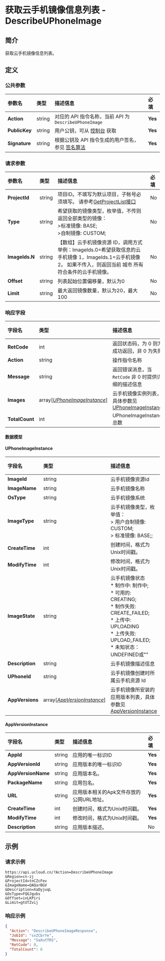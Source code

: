 # 获取云手机镜像信息列表 - DescribeUPhoneImage

## 简介

获取云手机镜像信息列表。  









## 定义

### 公共参数

| 参数名 | 类型 | 描述信息 | 必填 |
|:---|:---|:---|:---|
| **Action**     | string  | 对应的 API 指令名称，当前 API 为 `DescribeUPhoneImage`                        | **Yes** |
| **PublicKey**  | string  | 用户公钥，可从 [控制台](https://console.ucloud.cn/uapi/apikey) 获取                                             | **Yes** |
| **Signature**  | string  | 根据公钥及 API 指令生成的用户签名，参见 [签名算法](api/summary/signature.md)  | **Yes** |

### 请求参数

| 参数名 | 类型 | 描述信息 | 必填 |
|:---|:---|:---|:---|
| **ProjectId** | string | 项目ID。不填写为默认项目，子帐号必须填写。 请参考[GetProjectList接口](https://docs.ucloud.cn/api/summary/get_project_list) |No|
| **Type** | string | 希望获取的镜像类型，枚举值，不传则返回全部类型的镜像： <br /> >标准镜像: BASE; <br />>自制镜像: CUSTOM;  <br /> |No|
| **ImageIds.N** | string | 【数组】云手机镜像资源 ID，调用方式举例：ImageIds.0=希望获取信息的云手机镜像 1，ImageIds.1=云手机镜像 2。 如果不传入，则返回当前 城市 所有符合条件的云手机镜像。 |No|
| **Offset** | string | 列表起始位置偏移量，默认为0 |No|
| **Limit** | string | 最大返回镜像数量，默认为20，最大100 |No|

### 响应字段

| 字段名 | 类型 | 描述信息 | 必填 |
|:---|:---|:---|:---|
| **RetCode** | int | 返回状态码，为 0 则为成功返回，非 0 为失败 |**Yes**|
| **Action** | string | 操作指令名称 |**Yes**|
| **Message** | string | 返回错误消息，当 `RetCode` 非 0 时提供详细的描述信息 |No|
| **Images** | array[[*UPhoneImageInstance*](#UPhoneImageInstance)] | 云手机镜像实例列表，具体参数见 [UPhoneImageInstance](#uphoneimageinstance) |**Yes**|
| **TotalCount** | int | UPhoneImageInstance总数 |No|

#### 数据模型


#### UPhoneImageInstance

| 字段名 | 类型 | 描述信息 | 必填 |
|:---|:---|:---|:---|
| **ImageId** | string | 云手机镜像资源Id |**Yes**|
| **ImageName** | string | 云手机镜像名称 |**Yes**|
| **OsType** | string | 云手机镜像系统 |**Yes**|
| **ImageType** | string | 云手机镜像类型，枚举值：<br />> 用户自制镜像: CUSTOM;  <br />> 标准镜像: BASE;;   |**Yes**|
| **CreateTime** | int | 创建时间，格式为Unix时间戳。 |**Yes**|
| **ModifyTime** | int | 修改时间，格式为Unix时间戳。 |**Yes**|
| **ImageState** | string | 云手机镜像状态<br />* 制作中: 制作中; <br />* 可用的: CREATING; <br />* 制作失败: CREATE_FAILED; <br />* 上传中: UPLOADING <br />* 上传失败: UPLOAD_FAILED; <br />* 未知状态：UNDEFINED或"" |**Yes**|
| **Description** | string | 云手机镜像描述信息 |No|
| **UPhoneId** | string | 云手机镜像创建时所属云手机资源 Id |No|
| **AppVersions** | array[[*AppVersionInstance*](#AppVersionInstance)] | 云手机镜像所安装的应用版本列表，具体参数见 [AppVersionInstance](#appversioninstance) |No|

#### AppVersionInstance

| 字段名 | 类型 | 描述信息 | 必填 |
|:---|:---|:---|:---|
| **AppId** | string | 应用的唯一标识ID |**Yes**|
| **AppVersionId** | string | 应用版本的唯一标识ID |**Yes**|
| **AppVersionName** | string | 应用版本名。 |**Yes**|
| **PackageName** | string | 应用包名。 |**Yes**|
| **URL** | string | 应用版本相关的Apk文件存放的公网URL地址。<br /> |**Yes**|
| **CreateTime** | int | 创建时间，格式为Unix时间戳。 |**Yes**|
| **ModifyTime** | int | 修改时间，格式为Unix时间戳。 |**Yes**|
| **Description** | string | 应用版本描述。 |No|

## 示例

### 请求示例
    
```
https://api.ucloud.cn/?Action=DescribeUPhoneImage
&Region=cn-zj
&ProjectId=tnCZcFev
&ImageName=QAQarBGV
&Description=XaDyjuqL
&OsType=FQGJgubs
&Offset=inLKPiri
&Limit=gtUTZvij
```

### 响应示例
    
```json
{
  "Action": "DescribeUPhoneImageResponse",
  "JobId": "sxZCbrYe",
  "Message": "SaXutTRS",
  "RetCode": 0,
  "TotalCount": 6
}
```





